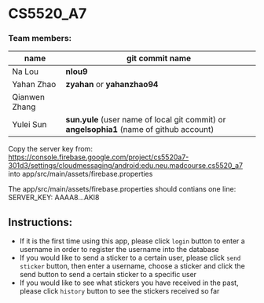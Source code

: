 # CS5520_A7

### Team members:
|name|git commit name|
|---|---|
|Na Lou|**nlou9**|
|Yahan Zhao|**zyahan** or **yahanzhao94**|
|Qianwen Zhang||
|Yulei Sun|**sun.yule** (user name of local git commit) or **angelsophia1** (name of github account)|

Copy the server key from: https://console.firebase.google.com/project/cs5520a7-301d3/settings/cloudmessaging/android:edu.neu.madcourse.cs5520_a7 into app/src/main/assets/firebase.properties

The app/src/main/assets/firebase.properties should contians one line:
SERVER_KEY: AAAA8...AKl8

## Instructions:
- If it is the first time using this app, please click `login` button to enter a username in order to register the username into the database
- If you would like to send a sticker to a certain user, please click `send sticker` button, then enter a username, choose a sticker and click the send button to send a certain sticker to a specific user
- If you would like to see what stickers you have received in the past, please click `history` button to see the stickers received so far
